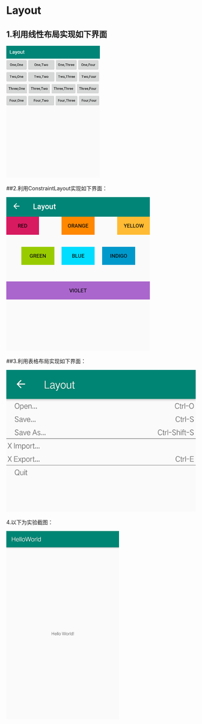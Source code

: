 # Layout

## 1.利用线性布局实现如下界面

![Image text](https://github.com/chenzifeng123/image/blob/master/2_001.png)

##2.利用ConstraintLayout实现如下界面：

![Image text](https://github.com/chenzifeng123/image/blob/master/2_002.png)   
   
##3.利用表格布局实现如下界面：

![Image text](https://github.com/chenzifeng123/image/blob/master/2_004.png)   

4.以下为实验截图：

<img width="300" height="500" src="https://github.com/chenzifeng123/image/blob/master/002.jpg"/>



